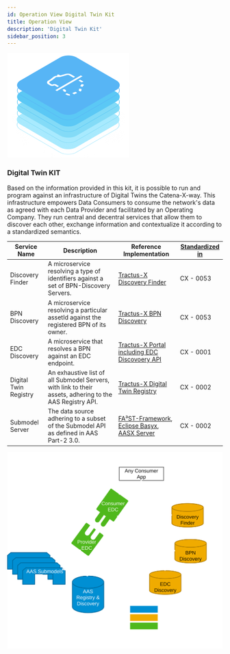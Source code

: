 ```yaml
---
id: Operation View Digital Twin Kit
title: Operation View
description: 'Digital Twin Kit'
sidebar_position: 3
---
```


![DT Kit Pictotogram](assets/img/DTKIT_pictogram_blue.png)

### Digital Twin KIT

<!--
Documentation of the kit.
-->

Based on the information provided in this kit, it is possible to run and program against an infrastructure of
Digital Twins the Catena-X-way. This infrastructure empowers Data Consumers to consume the network's data as agreed with
each Data Provider and facilitated by an Operating Company. They run central and decentral services that allow them to
discover each other, exchange information and contextualize it according to a standardized semantics.

| Service Name          | Description                                                                                              | Reference Implementation                                                                                                                                                                            | [Standardized in](https://catena-x.net/de/standard-library) |
|-----------------------|----------------------------------------------------------------------------------------------------------|-----------------------------------------------------------------------------------------------------------------------------------------------------------------------------------------------------|-------------------------------------------------------------|
| Discovery Finder      | A microservice resolving a type of identifiers against a set of BPN-Discovery Servers.                   | [Tractus-X Discovery Finder](https://github.com/eclipse-tractusx/sldt-discovery-finder)                                                                                                             | CX - 0053                                                   |
| BPN Discovery         | A microservice resolving a particular assetId against the registered BPN of its owner.                   | [Tractus-X BPN Discovery](https://github.com/eclipse-tractusx/sldt-bpn-discovery)                                                                                                                   | CX - 0053                                                   |
| EDC Discovery         | A microservice that resolves a BPN against an EDC endpoint.                                              | [Tractus-X Portal including EDC Discovoery API](https://github.com/eclipse-tractusx/portal-backend)                                                                                                 | CX - 0001                                                   |
| Digital Twin Registry | An exhaustive list of all Submodel Servers, with link to their assets, adhering to the AAS Registry API. | [Tractus-X Digital Twin Registry](https://github.com/eclipse-tractusx/sldt-digital-twin-registry)                                                                                                   | CX - 0002                                                   |
| Submodel Server       | The data source adhering to a subset of the Submodel API as defined in AAS Part-2 3.0.                   | [FA³ST-Framework](https://github.com/FraunhoferIOSB/FAAAST-Service), [Eclipse Basyx](https://github.com/eclipse-basyx/basyx-java-sdk), [AASX Server](https://github.com/admin-shell-io/aasx-server) | CX - 0002                                                   |


![High Level Architecture of an App leveraging the Digital Twin Kit](assets/img/DTKIT_high_level_arch.svg)